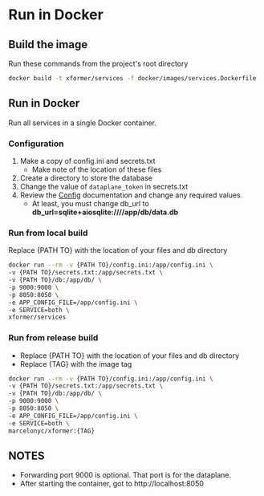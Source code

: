 # Run in Docker

## Build the image

Run these commands from the project's root directory

```bash
docker build -t xformer/services -f docker/images/services.Dockerfile  .
```

## Run in Docker

Run all services in a single Docker container.

### Configuration
1. Make a copy of config.ini and secrets.txt
   - Make note of the location of these files
2. Create a directory to store the database
3. Change the value of `dataplane_token` in secrets.txt
4. Review the [Config](CONFIG.md) documentation and change any required values
   - At least, you must change db_url to **db_url=sqlite+aiosqlite:////app/db/data.db**

### Run from local build

Replace {PATH TO} with the location of your files and db directory

```bash
docker run --rm -v {PATH TO}/config.ini:/app/config.ini \
-v {PATH TO}/secrets.txt:/app/secrets.txt \
-v {PATH TO}/db:/app/db/ \
-p 9000:9000 \
-p 8050:8050 \
-e APP_CONFIG_FILE=/app/config.ini \
-e SERVICE=both \
xformer/services
``` 

### Run from release build

- Replace {PATH TO} with the location of your files and db directory
- Replace {TAG} with the image tag

```bash
docker run --rm -v {PATH TO}/config.ini:/app/config.ini \
-v {PATH TO}/secrets.txt:/app/secrets.txt \
-v {PATH TO}/db:/app/db/ \
-p 9000:9000 \
-p 8050:8050 \
-e APP_CONFIG_FILE=/app/config.ini \
-e SERVICE=both \
marcelonyc/xformer:{TAG}
```

## NOTES

- Forwarding port 9000 is optional. That port is for the dataplane.
- After starting the container, got to http://localhost:8050 
